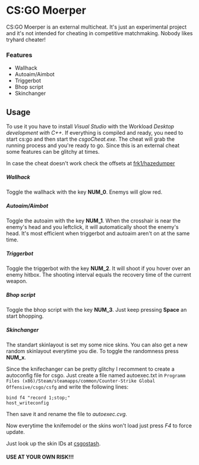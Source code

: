 # CS:GO Moerper

  

CS:GO Moerper is an external multicheat. It's just an experimental project and it's not intended for cheating in competitive matchmaking. Nobody likes tryhard cheater!

  

### Features
- Wallhack
- Autoaim/Aimbot
- Triggerbot
- Bhop script
- Skinchanger

 
## Usage

To use it you have to install *Visual Studio* with the Workload *Desktop development with C++*.
If everything is compiled and ready, you need to start cs:go and then start the *csgoCheat.exe*.
The cheat will grab the running process and you're ready to go.
Since this is an external cheat some features can be glitchy at times.

In case the cheat doesn't work check the offsets at [frk1/hazedumper](https://github.com/frk1/hazedumper/blob/master/csgo.cs)

##### Wallhack
Toggle the wallhack with the key **NUM_0**. Enemys will glow red.
##### Autoaim/Aimbot
Toggle the autoaim with the key **NUM_1**. When the crosshair is near the enemy's head and you leftclick, it will automatically shoot the enemy's head. It's most efficient when triggerbot and autoaim aren't on at the same time.

##### Triggerbot
Toggle the triggerbot with the key **NUM_2**. It will shoot if you hover over an enemy hitbox. The shooting interval equals the recovery time of the current weapon.

##### Bhop script
Toggle the bhop script with the key **NUM_3**. Just keep pressing **Space** an start bhopping.
##### Skinchanger
The standart skinlayout is set my some nice skins. You can also get a new random skinlayout everytime you die. To toggle the randomness press **NUM_x**.

  

Since the knifechanger can be pretty glitchy I recomment to create a autoconfig file for csgo. Just create a file named autoexec.txt in `Programm Files (x86)/Steam/steamapps/common/Counter-Strike Global Offensive/csgo/csfg` and write the following lines:

    

    bind f4 "record 1;stop;"
    host_writeconfig

  

Then save it and rename the file to *autoexec.cvg*.

Now everytime the knifemodel or the skins won't load just press *F4* to force update.

Just look up the skin IDs at [csgostash](https://csgostash.com/).

  
  

#### USE AT YOUR OWN RISK!!!
